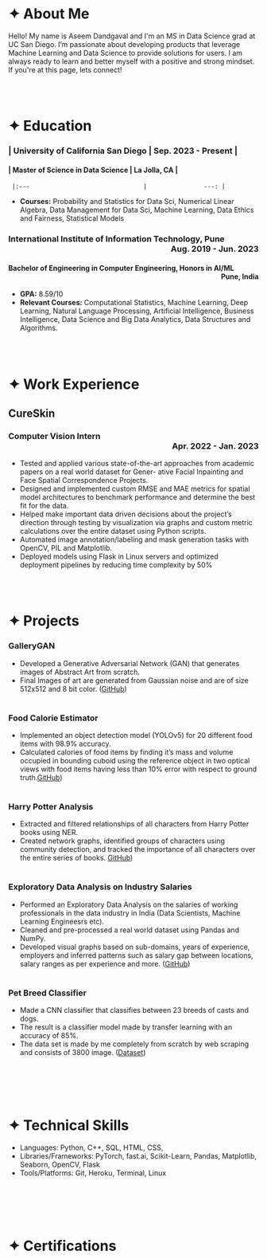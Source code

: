# **✦ About Me**

Hello! My name is Aseem Dandgaval and I'm an MS in Data Science grad at UC San Diego.
I’m passionate about developing products that leverage Machine Learning and Data Science to provide solutions for users. I am always ready to learn and better myself with a positive and strong mindset. If you're at this page, lets connect!

<br/><br/>


# **✦ Education**

###  | University of California San Diego | Sep. 2023 - Present |
#### | Master of Science in Data Science  | La Jolla, CA        |
     |:---                                |                ---: |

* **Courses:** Probability and Statistics for Data Sci, Numerical Linear Algebra, Data Management for Data Sci,
Machine Learning, Data Ethics and Fairness, Statistical Models


### International Institute of Information Technology, Pune <div style="text-align: right"> Aug. 2019 - Jun. 2023 </div>
#### Bachelor of Engineering in Computer Engineering, Honors in AI/ML  <div style="text-align: right"> Pune, India </div>
* **GPA:** 8.59/10
* **Relevant Courses:** Computational Statistics, Machine Learning, Deep Learning, Natural Language Processing, Artificial Intelligence, Business Intelligence, Data Science and Big Data Analytics, Data Structures and Algorithms.

<br/><br/>



# **✦ Work Experience**

## **CureSkin** 
### **Computer Vision Intern** <div style="text-align: right"> Apr. 2022 - Jan. 2023 </div>
* Tested and applied various state-of-the-art approaches from academic papers on a real world dataset for Gener-
ative Facial Inpainting and Face Spatial Correspondence Projects.
* Designed and implemented custom RMSE and MAE metrics for spatial model architectures to benchmark
performance and determine the best fit for the data.
* Helped make important data driven decisions about the project’s direction through testing by visualization via
graphs and custom metric calculations over the entire dataset using Python scripts.
* Automated image annotation/labeling and mask generation tasks with OpenCV, PIL and Matplotlib.
* Deployed models using Flask in Linux servers and optimized deployment pipelines by reducing time complexity
by 50%

<br/><br/>



# **✦ Projects**

### GalleryGAN
* Developed a Generative Adversarial Network (GAN) that generates images of Abstract Art from scratch.
* Final Images of art are generated from Gaussian noise and are of size 512x512 and 8 bit color. ([GitHub](https://github.com/aseemdandgaval/GalleryGAN))
<br/><br/>


### Food Calorie Estimator 
* Implemented an object detection model (YOLOv5) for 20 different food items with 98.9% accuracy.
* Calculated calories of food items by finding it’s mass and volume occupied in bounding cuboid using the reference
object in two optical views with food items having less than 10% error with respect to ground truth.[GitHub](https://github.com/aseemdandgaval/Food-Calorie-Estimator))
<br/><br/>


### Harry Potter Analysis 
* Extracted and filtered relationships of all characters from Harry Potter books using NER.
* Created network graphs, identified groups of characters using community detection, and tracked the importance
of all characters over the entire series of books. [GitHub](https://github.com/aseemdandgaval/Harry-Potter-Analysis))
<br/><br/>


### Exploratory Data Analysis on Industry Salaries
* Performed an Exploratory Data Analysis on the salaries of working professionals in
the data industry in India (Data Scientists, Machine Learning Engineesrs etc).
*  Cleaned and pre-processed a real world dataset using Pandas and NumPy.
*  Developed visual graphs based on sub-domains, years of experience, employers and inferred patterns such as
salary gap between locations, salary ranges as per experience and more. ([GitHub](https://github.com/aseemdandgaval/EDA-Salaries))
<br/><br/>


### Pet Breed Classifier
*   Made a CNN classifier that classifies between 23 breeds of casts and dogs.
*   The result is a classifier model made by transfer learning with an accuracy of 85%.
*   The data set is made by me completely from scratch by web scraping and consists
of 3800 image. ([Dataset](https://www.kaggle.com/aseemdandgaval/23-pet-breeds-image-classification))

<br/><br/>
<br/><br/>


# **✦ Technical Skills**
* Languages:             Python, C++, SQL, HTML, CSS, 
* Libraries/Frameworks:  PyTorch, fast.ai, Scikit-Learn, Pandas, Matplotlib, Seaborn, OpenCV, Flask
* Tools/Platforms:       Git, Heroku, Terminal, Linux

<br/><br/>
<br/><br/>


# **✦ Certifications**


